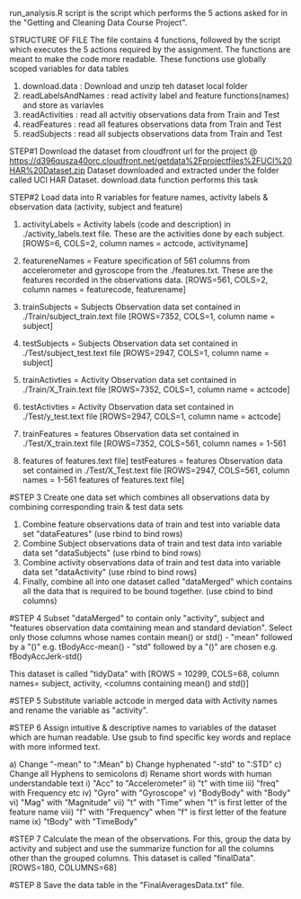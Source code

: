 run_analysis.R script is the script which performs the 5 actions asked for in the "Getting and Cleaning Data Course Project". 

STRUCTURE OF FILE
The file contains 4 functions, followed by the script which executes the 5 actions required by the assignment. The functions are meant to make the code more readable. These functions use globally scoped variables for data tables


1. download.data  		: Download and unzip teh dataset local folder
2. readLabelsAndNames		: read activity label and feature functions(names) and store as variavles
3. readActivities 		: read all actvitiy observations data from Train and Test 
4. readFeatures   		: read all features observations data from Train and Test 
5. readSubjects   		: read all subjects observations data from Train and Test 


STEP#1 
Download the dataset from cloudfront url for the project @ https://d396qusza40orc.cloudfront.net/getdata%2Fprojectfiles%2FUCI%20HAR%20Dataset.zip
Dataset downloaded and extracted under the folder called UCI HAR Dataset. download.data function performs this task

STEP#2
Load data into R variables for feature names, activity labels & observation data (activity, subject and feature)

1. activityLabels = Activity labels (code and description) in ./activity_labels.text file. These are the activities done by each subject. [ROWS=6, COLS=2, column names = actcode, activityname]

2. featureneNames = Feature specification of 561 columns from accelerometer and gyroscope from the ./features.txt. These are the features recorded in the observations data. [ROWS=561, COLS=2, column names = featurecode, featurename]

3. trainSubjects  = Subjects Observation data set contained in ./Train/subject_train.text file [ROWS=7352, COLS=1, column name = subject]

4. testSubjects   = Subjects Observation data set contained in ./Test/subject_test.text file [ROWS=2947, COLS=1, column name = subject]

5. trainActivties = Activity Observation data set contained in ./Train/X_Train.text file [ROWS=7352, COLS=1, column name = actcode]

6. testActivties  = Activity Observation data set contained in ./Test/y_test.text file [ROWS=2947, COLS=1, column name = actcode]
 
7. trainFeatures  = features Observation data set contained in ./Test/X_train.text file [ROWS=7352, COLS=561, column names = 1-561 

8. features of features.text file]
testFeatures   = features Observation data set contained in ./Test/X_Test.text file [ROWS=2947, COLS=561, column names = 1-561 features of features.text file]


#STEP 3
Create one data set which combines all observations data by combining corresponding train & test data sets
1. Combine feature observations data of train and test into variable data set "dataFeatures" (use rbind to bind rows)
2. Combine Subject observations data of train and test data into variable data set "dataSubjects" (use rbind to bind rows)
3. Combine activity observations data of train and test data into variable data set "dataActivity" (use rbind to bind rows)
4. Finally, combine all into one dataset called "dataMerged" which contains all the data that is required to be bound together. (use cbind to bind columns)

#STEP 4
Subset "dataMerged" to contain only "activity", subject and "features observation data comtaining mean and standard deviation". 
Select only those columns whose names contain mean() or std()
	- "mean" followed by a "()" e.g.  tBodyAcc-mean() 
	- "std" followed by a "()" are chosen e.g. fBodyAccJerk-std()

This dataset is called "tidyData" with [ROWS = 10299, COLS=68, column names= subject, activity, <columns containing mean() and std()]

#STEP 5
Substitute variable actcode in merged data with Activity names and rename the variable as "activity". 

#STEP 6
Assign intuitive & descriptive names to variables of the dataset which are human readable. Use gsub to find specific key words and replace with more informed text.

a) Change "-mean" to ":Mean"
b) Change hyphenated "-std" to ":STD"
c) Change all Hyphens to semicolons
d) Rename short words with human understandable text 
            i)    "Acc" to "Accelerometer"
            ii)   "t" with time 
            iii)  "freq" with Frequency etc
	iv)   "Gyro" with "Gyroscope"
	v)    "BodyBody" with "Body"
	vi)   "Mag" with "Magnitude"
	vii)  "t" with "Time" when "t" is first letter of the feature name
	viii) "f" with "Frequency" when "f" is first letter of the feature name
	ix)   "tBody" with "TimeBody"

#STEP 7
Calculate the mean of the observations. For this, group the data by activity and subject and use the summarize function for all the columns other than the grouped columns. 
This dataset is called "finalData". [ROWS=180, COLUMNS=68]

#STEP 8
Save the data table in the "FinalAveragesData.txt" file. 


